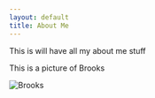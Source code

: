 ```yaml
---
layout: default
title: About Me
---
```


This is will have all my about me stuff

This is a picture of Brooks

![Brooks](https://github.com/chasewiedemann/chasewiedemann.github.io/Images/brooks.jfif)
